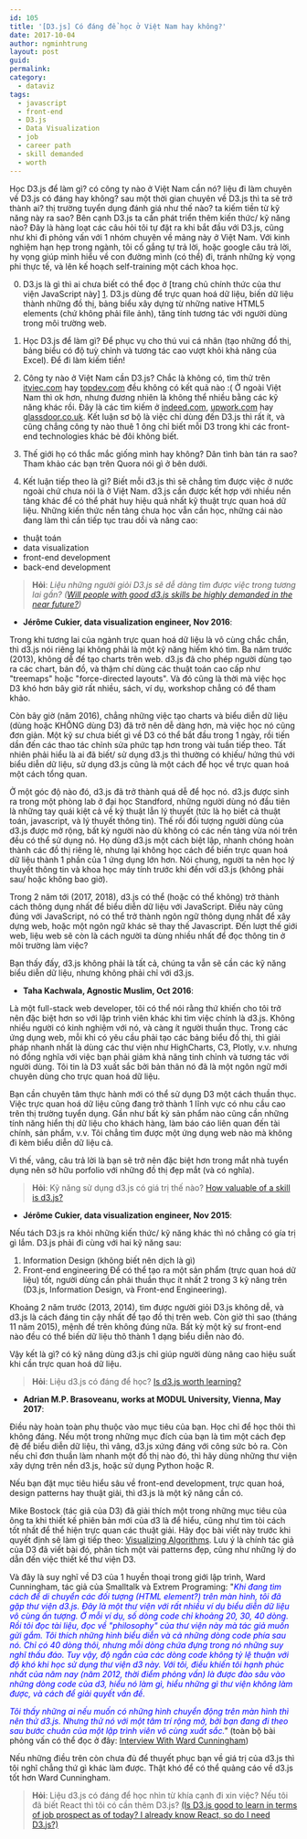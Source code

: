 ```yaml
---
id: 105
title: '[D3.js] Có đáng để học ở Việt Nam hay không?'
date: 2017-10-04
author: ngminhtrung
layout: post
guid: 
permalink: 
category:
  - dataviz
tags:
  - javascript
  - front-end
  - D3.js
  - Data Visualization
  - job
  - career path
  - skill demanded
  - worth
---
```


Học D3.js để làm gì? có công ty nào ở Việt Nam cần nó? liệu đi làm chuyên về D3.js có đáng hay không? sau một thời gian chuyên về D3.js thì ta sẽ trở thành ai? thị trường tuyển dụng đánh giá như thế nào? ta kiếm tiền từ kỹ năng này ra sao? Bên cạnh D3.js ta cần phát triển thêm kiến thức/ kỹ năng nào? Đây là hàng loạt các câu hỏi tôi tự đặt ra khi bắt đầu với D3.js, cũng như khi đi phỏng vấn với 1 nhóm chuyên về mảng này ở Việt Nam. Với kinh nghiệm hạn hẹp trong ngành, tôi cố gắng tự trả lời, hoặc google câu trả lời, hy vọng giúp mình hiểu về con đường mình (có thể) đi, tránh những kỳ vọng phi thực tế, và lên kế hoạch self-training một cách khoa học. 

0. D3.js là gì thì ai chưa biết có thể đọc ở [trang chủ chính thức của thư viện JavaScript này] [1]. D3.js dùng để trực quan hoá dữ liệu, biến dữ liệu thành những đồ thị, bảng biểu xây dựng từ những native HTML5 elements (chứ không phải file ảnh), tăng tính tương tác với người dùng trong môi trường web. 

1. Học D3.js để làm gì? Để phục vụ cho thú vui cá nhân (tạo những đồ thị, bảng biểu có độ tuỳ chỉnh và tương tác cao vượt khỏi khả năng của Excel). Để đi làm kiếm tiền! 

2. Công ty nào ở Việt Nam cần D3.js? Chắc là không có, tìm thử trên [itviec.com][2] hay [topdev.com][3] đều không có kết quả nào :( Ở ngoài Việt Nam thì ok hơn, nhưng đương nhiên là không thể nhiều bằng các kỹ năng khác rồi. Đây là các tìm kiếm ở [indeed.com][4], [upwork.com][5] hay [glassdoor.co.uk][6]. Kết luận sơ bộ là việc chỉ dùng đến D3.js thì rất ít, và cũng chẳng công ty nào thuê 1 ông chỉ biết mỗi D3 trong khi các front-end technologies khác bẻ đôi không biết. 

3. Thế giới họ có thắc mắc giống mình hay không? Dân tình bàn tán ra sao? Tham khảo các bạn trên Quora nói gì ở bên dưới. 

4. Kết luận tiếp theo là gì? Biết mỗi d3.js thì sẽ chẳng tìm được việc ở nước ngoài chứ chưa nói là ở Việt Nam. d3.js cần được kết hợp với nhiều nền tảng khác để có thể phát huy hiệu quả nhất kỹ thuật trực quan hoá dữ liệu. Những kiến thức nền tảng chưa học vẫn cần học, những cái nào đang làm thì cần tiếp tục trau dồi và nâng cao:
- thuật toán
- data visualization
- front-end development
- back-end development 

> **Hỏi**: *Liệu những người giỏi D3.js sẽ dễ dàng tìm được việc trong tương lai gần? ([Will people with good d3.js skills be highly demanded in the near future?][7])*

- **Jérôme Cukier, data visualization engineer, Nov 2016**:

Trong khi tương lai của ngành trực quan hoá dữ liệu là vô cùng chắc chắn, thì d3.js nói riêng lại không phải là một kỹ năng hiếm khó tìm. Ba năm trước (2013), không dễ để tạo charts trên web. d3.js đã cho phép người dùng tạo ra các chart, bản đồ, và thậm chí dùng các thuật toán cao cấp như "treemaps" hoặc "force-directed layouts". Và đó cũng là thời mà việc học D3 khó hơn bây giờ rất nhiều, sách, ví dụ, workshop chẳng có để tham khảo. 

Còn bây giờ (năm 2016), chẳng những việc tạo charts và biểu diễn dữ liệu (dùng hoặc KHÔNG dùng D3) đã trở nên dễ dàng hơn, mà việc học nó cũng đơn giản. Một kỹ sư chưa biết gì về D3 có thể bắt đầu trong 1 ngày, rồi tiến dần đến các thao tác chỉnh sửa phức tạp hơn trong vài tuần tiếp theo. Tất nhiên phải hiểu là ai đã biết/ sử dụng d3.js thì thường có khiếu/ hứng thú với biểu diễn dữ liệu, sử dụng d3.js cũng là một cách để học về trực quan hoá một cách tổng quan. 
 
Ở một góc độ nào đó, d3.js đã trở thành quá dễ để học nó. d3.js được sinh ra trong một phòng lab ở đại học Standford, những người dùng nó đầu tiên là những tay quái kiệt cả về kỹ thuật lẫn lý thuyết (tức là họ biết cả thuật toán, javascript, và lý thuyết thông tin). Thế rồi đối tượng người dùng của d3.js được mở rộng, bất kỳ người nào dù không có các nền tảng vừa nói trên đều có thể sử dụng nó. Họ dùng d3.js một cách biệt lập, nhanh chóng hoàn thành các đồ thị riêng lẻ, nhưng lại không học cách để biến trực quan hoá dữ liệu thành 1 phần của 1 ứng dụng lớn hơn. Nói chung, người ta nên học lý thuyết thông tin và khoa học máy tính trước khi đến với d3.js (không phải sau/ hoặc không bao giờ).

Trong 2 năm tới (2017, 2018), d3.js có thể (hoặc có thể không) trở thành cách thông dụng nhất để biểu diễn dữ liệu với JavaScript. Điều này cũng đúng với JavaScript, nó có thể trở thành ngôn ngữ thông dụng nhất để xây dựng web, hoặc một ngôn ngữ khác sẽ thay thế Javascript. Đến lượt thế giới web, liệu web sẽ còn là cách người ta dùng nhiều nhất để đọc thông tin ở môi trường làm việc? 

Bạn thấy đấy, d3.js không phải là tất cả, chúng ta vẫn sẽ cần các kỹ năng biểu diễn dữ liệu, nhưng không phải chỉ với d3.js. 

- **Taha Kachwala, Agnostic Muslim, Oct 2016**:

Là một full-stack web developer, tôi có thể nói rằng thứ khiến cho tôi trở nên đặc biệt hơn so với lập trình viên khác khi tìm việc chính là d3.js. Không nhiều người có kinh nghiệm với nó, và càng ít người thuần thục. Trong các ứng dụng web, mỗi khi có yêu cầu phải tạo các bảng biểu đồ thị, thì giải pháp nhanh nhất là dùng các thư viện như HighCharts, C3, Plotly, v.v. nhưng nó đồng nghĩa với việc bạn phải giảm khả năng tinh chỉnh và tương tác với người dùng. Tôi tin là D3 xuất sắc bởi bản thân nó đã là một ngôn ngữ mới chuyên dùng cho trực quan hoá dữ liệu. 

Bạn cần chuyên tâm thực hành mới có thể sử dụng D3 một cách thuần thục. Việc trực quan hoá dữ liệu cũng đang trở thành 1 lĩnh vực có nhu cầu cao trên thị trường tuyển dụng. Gần như bất kỳ sản phẩm nào cũng cần những tính năng hiển thị dữ liệu cho khách hàng, làm báo cáo liên quan đến tài chính, sản phẩm, v.v. Tôi chẳng tìm được một ứng dụng web nào mà không đi kèm biểu diễn dữ liệu cả.

Vì thế, vâng, câu trả lời là bạn sẽ trở nên đặc biệt hơn trong mắt nhà tuyển dụng nên sở hữu porfolio với những đồ thị đẹp mắt (và có nghĩa).

> **Hỏi**: Kỹ năng sử dụng d3.js có giá trị thế nào? [How valuable of a skill is d3.js?][8]

- **Jérôme Cukier, data visualization engineer, Nov 2015**:

Nếu tách D3.js ra khỏi những kiến thức/ kỹ năng khác thì nó chẳng có gía trị gì lắm. D3.js phải đi cùng với hai kỹ năng sau: 
1. Information Design (không biết nên dịch là gì)
2. Front-end engineering 
Để có thể tạo ra một sản phẩm (trực quan hoá dữ liệu) tốt, người dùng cần phải thuần thục ít nhất 2 trong 3 kỹ năng trên (D3.js, Information Design, và Front-end Engineering).

Khoảng 2 năm trước (2013, 2014), tìm được người giỏi D3.js không dễ, và d3.js là cách đáng tin cậy nhất để tạo đồ thị trên web. Còn giờ thì sao (tháng 11 năm 2015), mệnh đề trên không đúng nữa. Bất kỳ một kỹ sư front-end nào đều có thể biến dữ liệu thô thành 1 dạng biểu diễn nào đó. 

Vậy kết là gì? có kỹ năng dùng d3.js chỉ giúp người dùng nâng cao hiệu suất khi cần trực quan hoá dữ liệu. 

> **Hỏi**: Liệu d3.js có đáng để học? [Is d3.js worth learning?][9]

- **Adrian M.P. Brasoveanu, works at MODUL University, Vienna, May 2017**:

Điều này hoàn toàn phụ thuộc vào mục tiêu của bạn. Học chỉ để học thôi thì không đáng. Nếu một trong những mục đích của bạn là tìm một cách đẹp đẽ để biểu diễn dữ liệu, thì vâng, d3.js xứng đáng với công sức bỏ ra. Còn nếu chỉ đơn thuần làm nhanh một đồ thị nào đó, thì hãy dùng những thư viện xây dựng trên nền d3.js, hoặc sử dụng Python hoặc R. 

Nếu bạn đặt mục tiêu hiểu sâu về front-end development, trực quan hoá, design patterns hay thuật giải, thì d3.js là một kỹ năng cần có. 

Mike Bostock (tác giả của D3) đã giải thích một trong những mục tiêu của ông ta khi thiết kế phiên bản mới của d3 là để hiểu, cũng như tìm tòi cách tốt nhất để thể hiện trực quan các thuật giải. Hãy đọc bài viết này trước khi quyết định sẽ làm gì tiếp theo: [Visualizing Algorithms][10]. Lưu ý là chính tác giả của D3 đã viết bài đó, phân tích một vài patterns đẹp, cũng như những lý do dẫn đến việc thiết kế thư viện D3. 

Và đây là suy nghĩ về D3 của 1 huyền thoại trong giới lập trình, Ward Cunningham, tác giả của Smalltalk và Extrem Programing: "*<span style="color:blue">Khi đang tìm cách để di chuyển các đối tượng (HTML element?) trên màn hình, tôi đã gặp thư viện d3.js. Đây là một thư viện với rất nhiều ví dụ biểu diễn dữ liệu vô cùng ấn tượng. Ở mỗi ví dụ, số dòng code chỉ khoảng 20, 30, 40 dòng. Rồi tôi đọc tài liệu, đọc về "philosophy" của thư viện này mà tác giả muốn gửi gắm. Tôi thích những hình biểu diễn và cả những dòng code phía sau nó. Chỉ có 40 dòng thôi, nhưng mỗi dòng chứa đựng trong nó những suy nghĩ thấu đáo. Tuy vậy, độ ngắn của các dòng code không tỷ lệ thuận với độ khó khi học sử dụng thư viện d3 này. Với tôi, điều khiến tôi hạnh phúc nhất của năm nay (năm 2012, thời điểm phỏng vấn) là được đào sâu vào những dòng code của d3, hiểu nó làm gì, hiểu những gì thư viện không làm được, và cách để giải quyết vấn đề.</span>*

*<span style="color:blue">Tôi thấy những ai nếu muốn có những hình chuyển động trên màn hình thì nên thử d3.js. Nhưng thử nó với một tâm trí rộng mở, bởi bạn đang đi theo sau bước chuân của một lập trình viên vô cùng xuất sắc.</span>"* (toàn bộ bài phỏng vấn có thể đọc ở đây: [Interview With Ward Cunningham][11])

Nếu những điều trên còn chưa đủ để thuyết phục bạn về giá trị của d3.js thì tôi nghĩ chẳng thứ gì khác làm được. Thật khó để có thể quảng cáo về d3.js tốt hơn Ward Cunningham. 


> **Hỏi**: Liệu d3.js có đáng để học nhìn từ khía cạnh đi xin việc? Nếu tôi đã biết React thì tôi có cần thêm D3.js? [(Is D3.js good to learn in terms of job prospect as of today? I already know React, so do I need D3.js?)][12]


[1]: https://d3js.org/
[2]: https://itviec.com/it-jobs/d3.js
[3]: https://topdev.vn/search?q=D3.js&sid=&cid=
[4]: https://www.indeed.com/q-D3-jobs.html
[5]: https://www.upwork.com/o/jobs/browse/skill/d3-js/
[6]: https://www.glassdoor.co.uk/Job/data-visualization-developer-javascript-d3-js-jobs-SRCH_KO0,45.htm
[7]: https://www.quora.com/Will-people-with-good-d3-js-skills-be-highly-demanded-in-the-near-future
[8]: https://www.quora.com/How-valuable-of-a-skill-is-d3-js
[9]: https://www.quora.com/Is-d3-js-worth-learning
[10]: https://bost.ocks.org/mike/algorithms/
[11]: http://www.drdobbs.com/architecture-and-design/interview-with-ward-cunningham/240000393?pgno=4
[12]: https://www.quora.com/Is-D3-js-good-to-learn-in-terms-of-job-prospect-as-of-today-I-already-know-React-so-do-I-need-D3-js